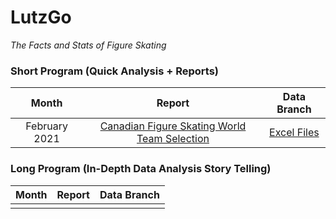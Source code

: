# LutzGo
*The Facts and Stats of Figure Skating*

### Short Program (Quick Analysis + Reports)
| Month        | Report           | Data Branch  |
| :-------------: |:-------------:| :-------------: |
| February 2021 | [Canadian Figure Skating World Team Selection](https://github.com/nicolepalmero/LutzGoAnalyze/blob/CANWorld21/Short%20Program%20%231.pdf) | [Excel Files](https://github.com/nicolepalmero/LutzGoAnalyze/tree/CANWorld21)  |


### Long Program (In-Depth Data Analysis Story Telling) 
| Month        | Report           | Data Branch  |
| :-------------: |:-------------:| :-------------: |
|  | | |
